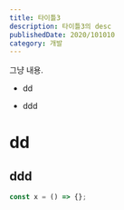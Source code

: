 ```yaml
---
title: 타이틀3
description: 타이틀3의 desc
publishedDate: 2020/101010
category: 개발
---
```


그냥 내용.

- dd

* ddd

# dd

## ddd

```js
const x = () => {};
```
